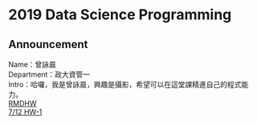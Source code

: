 # 2019 Data Science Programming
## Announcement 
Name：曾詠晨<br />
Department：政大資管一<br />
Intro：哈囉，我是曾詠晨，興趣是攝影，希望可以在這堂課精進自己的程式能力。<br />
[RMDHW](https://merisco.github.io/2019-CS-X/Week%201/0308.Html) <br />
[7/12 HW-1](https://merisco.github.io/2019-CS-X/Week1-2/CCCCC-1.html)
